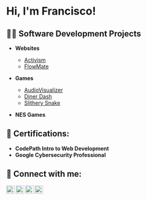 <h1>Hi, I'm Francisco! </h1>

<h2>👨‍💻 Software Development Projects</h2>

- <b>Websites</b>

  - [Activism](https://github.com/franRov13/ActivismWebPage.git)
  - [FlowMate](https://github.com/franRov13/MCycle-Tracker.git)

- <b>Games</b>

  - [AudioVisualizer](https://github.com/franRov13/AudioVisualizer)
  - [Diner Dash](https://github.com/franRov13/Diner_Dash-)
  - [Slithery Snake](https://github.com/franRov13/SlitherySnake)

- <b>NES Games</b>






<h2>📄 Certifications:</h2>
  
  - <b>CodePath Intro to Web Development</b>
  - <b>Google Cybersecurity Professional</b>
  
<h2> 🤳 Connect with me:</h2>

[<img align="left" alt="FranciscoRovira | YouTube" width="22px" src="https://cdn.jsdelivr.net/npm/simple-icons@v3/icons/youtube.svg" />][youtube]
[<img align="left" alt="FranciscoRovira | Twitter" width="22px" src="https://cdn.jsdelivr.net/npm/simple-icons@v3/icons/twitter.svg" />][twitter]
[<img align="left" alt="FranciscoRovira | LinkedIn" width="22px" src="https://cdn.jsdelivr.net/npm/simple-icons@v3/icons/linkedin.svg" />][linkedin]
[<img align="left" alt="FranciscoRovira | Instagram" width="22px" src="https://cdn.jsdelivr.net/npm/simple-icons@v3/icons/instagram.svg" />][instagram]

[twitter]: https://twitter.com/franRov13
[youtube]: https://www.youtube.com/@ogdmaster215/about
[instagram]: https://www.instagram.com/fran_rov1/
[linkedin]: https://www.linkedin.com/in/francisco-a-rovira-landron-9b5136226/

<!--
**franRov13/franRov13** is a ✨ _special_ ✨ repository because its `README.md` (this file) appears on your GitHub profile.

Here are some ideas to get you started:

- 🔭 I’m currently working on ...
- 🌱 I’m currently learning ...
- 👯 I’m looking to collaborate on ...
- 🤔 I’m looking for help with ...
- 💬 Ask me about ...
- 📫 How to reach me: ...
- 😄 Pronouns: ...
- ⚡ Fun fact: ...
-->

